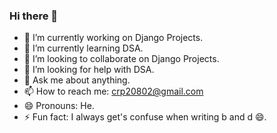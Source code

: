 ### Hi there 👋

- 🔭 I’m currently working on Django Projects.
- 🌱 I’m currently learning DSA.
- 👯 I’m looking to collaborate on Django Projects.
- 🤔 I’m looking for help with DSA.
- 💬 Ask me about anything.
- 📫 How to reach me: crp20802@gmail.com
- 😄 Pronouns: He.
- ⚡ Fun fact: I always get's confuse when writing b and d 😄.

